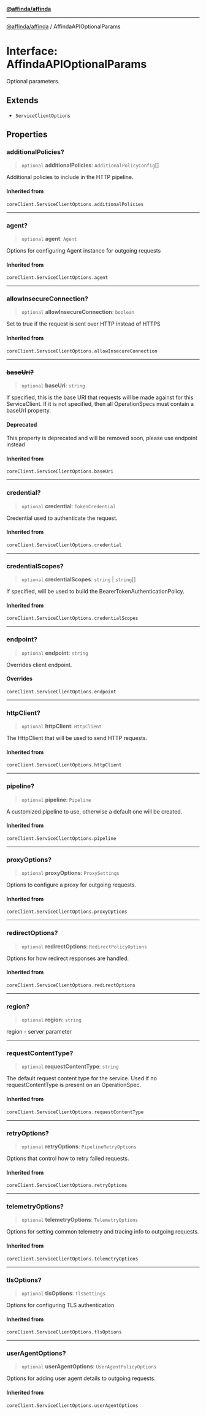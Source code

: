 [**@affinda/affinda**](../README.md)

***

[@affinda/affinda](../globals.md) / AffindaAPIOptionalParams

# Interface: AffindaAPIOptionalParams

Optional parameters.

## Extends

- `ServiceClientOptions`

## Properties

### additionalPolicies?

> `optional` **additionalPolicies**: `AdditionalPolicyConfig`[]

Additional policies to include in the HTTP pipeline.

#### Inherited from

`coreClient.ServiceClientOptions.additionalPolicies`

***

### agent?

> `optional` **agent**: `Agent`

Options for configuring Agent instance for outgoing requests

#### Inherited from

`coreClient.ServiceClientOptions.agent`

***

### allowInsecureConnection?

> `optional` **allowInsecureConnection**: `boolean`

Set to true if the request is sent over HTTP instead of HTTPS

#### Inherited from

`coreClient.ServiceClientOptions.allowInsecureConnection`

***

### ~~baseUri?~~

> `optional` **baseUri**: `string`

If specified, this is the base URI that requests will be made against for this ServiceClient.
If it is not specified, then all OperationSpecs must contain a baseUrl property.

#### Deprecated

This property is deprecated and will be removed soon, please use endpoint instead

#### Inherited from

`coreClient.ServiceClientOptions.baseUri`

***

### credential?

> `optional` **credential**: `TokenCredential`

Credential used to authenticate the request.

#### Inherited from

`coreClient.ServiceClientOptions.credential`

***

### credentialScopes?

> `optional` **credentialScopes**: `string` \| `string`[]

If specified, will be used to build the BearerTokenAuthenticationPolicy.

#### Inherited from

`coreClient.ServiceClientOptions.credentialScopes`

***

### endpoint?

> `optional` **endpoint**: `string`

Overrides client endpoint.

#### Overrides

`coreClient.ServiceClientOptions.endpoint`

***

### httpClient?

> `optional` **httpClient**: `HttpClient`

The HttpClient that will be used to send HTTP requests.

#### Inherited from

`coreClient.ServiceClientOptions.httpClient`

***

### pipeline?

> `optional` **pipeline**: `Pipeline`

A customized pipeline to use, otherwise a default one will be created.

#### Inherited from

`coreClient.ServiceClientOptions.pipeline`

***

### proxyOptions?

> `optional` **proxyOptions**: `ProxySettings`

Options to configure a proxy for outgoing requests.

#### Inherited from

`coreClient.ServiceClientOptions.proxyOptions`

***

### redirectOptions?

> `optional` **redirectOptions**: `RedirectPolicyOptions`

Options for how redirect responses are handled.

#### Inherited from

`coreClient.ServiceClientOptions.redirectOptions`

***

### region?

> `optional` **region**: `string`

region - server parameter

***

### requestContentType?

> `optional` **requestContentType**: `string`

The default request content type for the service.
Used if no requestContentType is present on an OperationSpec.

#### Inherited from

`coreClient.ServiceClientOptions.requestContentType`

***

### retryOptions?

> `optional` **retryOptions**: `PipelineRetryOptions`

Options that control how to retry failed requests.

#### Inherited from

`coreClient.ServiceClientOptions.retryOptions`

***

### telemetryOptions?

> `optional` **telemetryOptions**: `TelemetryOptions`

Options for setting common telemetry and tracing info to outgoing requests.

#### Inherited from

`coreClient.ServiceClientOptions.telemetryOptions`

***

### tlsOptions?

> `optional` **tlsOptions**: `TlsSettings`

Options for configuring TLS authentication

#### Inherited from

`coreClient.ServiceClientOptions.tlsOptions`

***

### userAgentOptions?

> `optional` **userAgentOptions**: `UserAgentPolicyOptions`

Options for adding user agent details to outgoing requests.

#### Inherited from

`coreClient.ServiceClientOptions.userAgentOptions`
